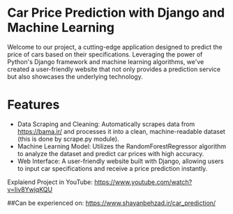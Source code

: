 
# Car Price Prediction with Django and Machine Learning
Welcome to our project, a cutting-edge application designed to predict the price of cars based on their specifications. Leveraging the power of Python's Django framework and machine learning algorithms, we've created a user-friendly website that not only provides a prediction service but also showcases the underlying technology.

# Features
- Data Scraping and Cleaning: Automatically scrapes data from https://bama.ir/ and processes it into a clean, machine-readable dataset (this is done by scrape.py module).
- Machine Learning Model: Utilizes the RandomForestRegressor algorithm to analyze the dataset and predict car prices with high accuracy.
- Web Interface: A user-friendly website built with Django, allowing users to input car specifications and receive a price prediction instantly.


Explaiend Project in YouTube: https://www.youtube.com/watch?v=Iiv8YwjqKQU

##Can be experienced on: https://www.shayanbehzad.ir/car_prediction/
